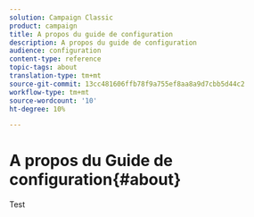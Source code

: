 ```yaml
---
solution: Campaign Classic
product: campaign
title: A propos du guide de configuration
description: A propos du guide de configuration
audience: configuration
content-type: reference
topic-tags: about
translation-type: tm+mt
source-git-commit: 13cc481606ffb78f9a755ef8aa8a9d7cbb5d44c2
workflow-type: tm+mt
source-wordcount: '10'
ht-degree: 10%

---
```



# A propos du Guide de configuration{#about}

Test


